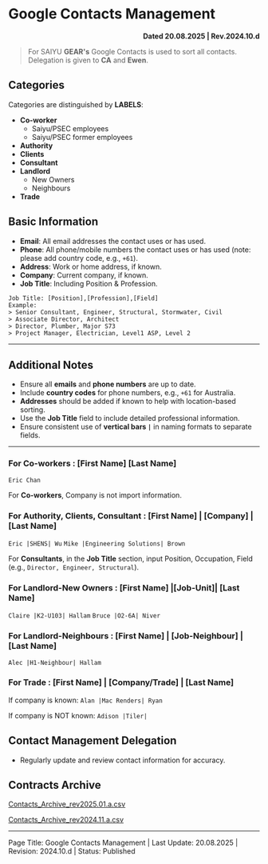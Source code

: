 # Google Contacts Management
**<p style="text-align:right"> Dated 20.08.2025 | Rev.2024.10.d</p>**

> For SAIYU **GEAR's** Google Contacts is used to sort all contacts. Delegation is given to **CA** and **Ewen**.

## Categories

Categories are distinguished by **LABELS**:

- **Co-worker** 
	- Saiyu/PSEC employees
  - Saiyu/PSEC former employees
- **Authority**
- **Clients**
- **Consultant**
- **Landlord**
  - New Owners
  - Neighbours
- **Trade**

## Basic Information

- **Email**: All email addresses the contact uses or has used.
- **Phone**: All phone/mobile numbers the contact uses or has used (note: please add country code, e.g., `+61`).
- **Address**: Work or home address, if known.
- **Company**: Current company, if known.
- **Job Title**: Including Position & Profession.

```
Job Title: [Position],[Profession],[Field]
Example:
> Senior Consultant, Engineer, Structural, Stormwater, Civil
> Associate Director, Architect
> Director, Plumber, Major S73
> Project Manager, Electrician, Level1 ASP, Level 2
```

---

## Additional Notes

- Ensure all **emails** and **phone numbers** are up to date.
- Include **country codes** for phone numbers, e.g., `+61` for Australia.
- **Addresses** should be added if known to help with location-based sorting.
- Use the **Job Title** field to include detailed professional information.
- Ensure consistent use of **vertical bars `|`** in naming formats to separate fields.

---

### For Co-workers : [First Name] [Last Name]

`Eric Chan`

For **Co-workers**, Company is not import information.


### For Authority, Clients, Consultant : [First Name] | [Company] | [Last Name]

`Eric |SHENS| Wu`
`Mike |Engineering Solutions| Brown`

For **Consultants**, in the **Job Title** section, input Position, Occupation, Field 
(e.g., `Director, Engineer, Structural`).

### For Landlord-New Owners : [First Name] |[Job-Unit]| [Last Name]

`Claire |K2-U103| Hallam`
`Bruce |O2-6A| Niver`


### For Landlord-Neighbours : [First Name] | [Job-Neighbour] | [Last Name]

`Alec |H1-Neighbour| Hallam`


### For Trade : [First Name] | [Company/Trade] | [Last Name]

If company is known:
`Alan |Mac Renders| Ryan`

If company is NOT known:
`Adison |Tiler|`

## Contact Management Delegation

- Regularly update and review contact information for accuracy.

## Contracts Archive

[Contacts_Archive_rev2025.01.a.csv](/docs/11-assets/saiyu_contacts_archive_rev2025.01.a.csv ':ignore')

[Contacts_Archive_rev2024.11.a.csv](/docs/11-assets/saiyu_contacts_archive_rev2025.01.a.csv ':ignore')

---

Page Title: Google Contacts Management | Last Update: 20.08.2025 | Revision: 2024.10.d | Status: Published


